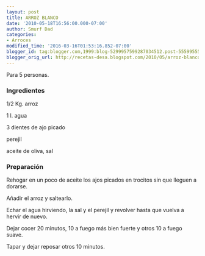 ```yaml
---
layout: post
title: ARROZ BLANCO
date: '2010-05-18T16:56:00.000-07:00'
author: Smurf Dad
categories:
- Arroces
modified_time: '2016-03-16T01:53:16.852-07:00'
blogger_id: tag:blogger.com,1999:blog-5299957599287034512.post-5559955595061567964
blogger_orig_url: http://recetas-desa.blogspot.com/2010/05/arroz-blanco_18.html
---
```


Para 5 personas.

<h3>Ingredientes</h3>

1/2 Kg. arroz

1 l. agua

3 dientes de ajo picado

perejil

aceite de oliva, sal

<h3>Preparaci&oacute;n</h3>

Rehogar en un poco de aceite los ajos picados en trocitos sin que lleguen a dorarse.

A&ntilde;adir el arroz y saltearlo.

Echar el agua hirviendo, la sal y el perejil y revolver hasta que vuelva a hervir de nuevo.

Dejar cocer 20 minutos, 10 a fuego m&aacute;s bien fuerte y otros 10 a fuego suave.

Tapar y dejar reposar otros 10 minutos.

